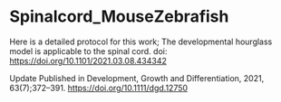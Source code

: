 # Spinalcord_MouseZebrafish

Here is a detailed protocol for this work; The developmental hourglass model is applicable to the spinal cord. doi: https://doi.org/10.1101/2021.03.08.434342

Update
Published in Development, Growth and Differentiation, 2021, 63(7);372–391. https://doi.org/10.1111/dgd.12750
